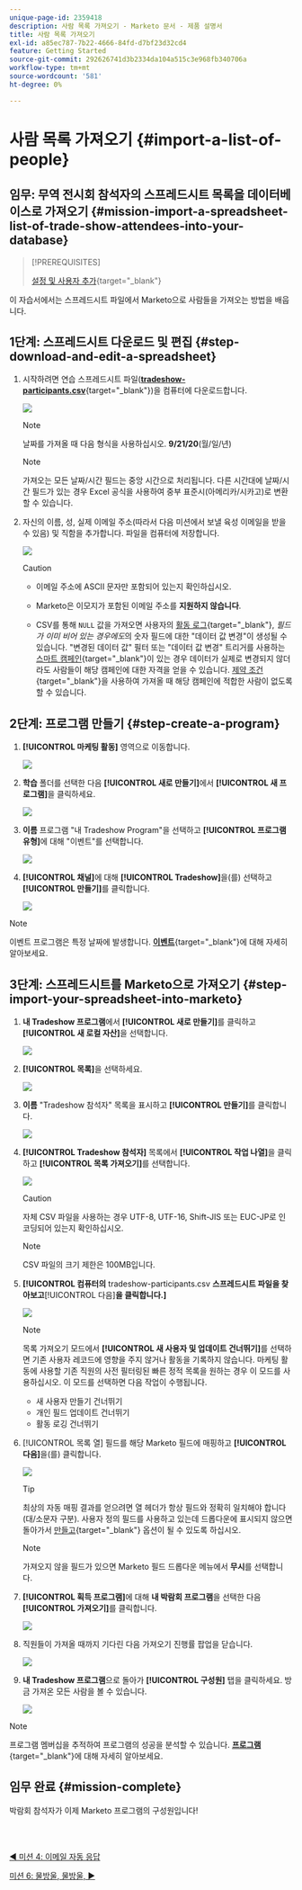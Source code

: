```yaml
---
unique-page-id: 2359418
description: 사람 목록 가져오기 - Marketo 문서 - 제품 설명서
title: 사람 목록 가져오기
exl-id: a85ec787-7b22-4666-84fd-d7bf23d32cd4
feature: Getting Started
source-git-commit: 292626741d3b2334da104a515c3e968fb340706a
workflow-type: tm+mt
source-wordcount: '581'
ht-degree: 0%

---
```


# 사람 목록 가져오기 {#import-a-list-of-people}

## 임무: 무역 전시회 참석자의 스프레드시트 목록을 데이터베이스로 가져오기 {#mission-import-a-spreadsheet-list-of-trade-show-attendees-into-your-database}

>[!PREREQUISITES]
>
>[설정 및 사용자 추가](/help/marketo/getting-started/quick-wins/get-set-up-and-add-a-person.md){target="_blank"}

이 자습서에서는 스프레드시트 파일에서 Marketo으로 사람들을 가져오는 방법을 배웁니다.

## 1단계: 스프레드시트 다운로드 및 편집 {#step-download-and-edit-a-spreadsheet}

1. 시작하려면 연습 스프레드시트 파일([**tradeshow-participants.csv**](/help/marketo/getting-started/assets/tradeshow-attendees.csv){target="_blank"})을 컴퓨터에 다운로드합니다.

   ![](assets/import-a-list-of-people-1.png)

   >[!NOTE]
   >
   >날짜를 가져올 때 다음 형식을 사용하십시오. **9/21/20**(월/일/년)

   >[!NOTE]
   >
   >가져오는 모든 날짜/시간 필드는 중앙 시간으로 처리됩니다. 다른 시간대에 날짜/시간 필드가 있는 경우 Excel 공식을 사용하여 중부 표준시(아메리카/시카고)로 변환할 수 있습니다.

1. 자신의 이름, 성, 실제 이메일 주소(따라서 다음 미션에서 보낼 육성 이메일을 받을 수 있음) 및 직함을 추가합니다. 파일을 컴퓨터에 저장합니다.

   ![](assets/import-a-list-of-people-2.png)

   >[!CAUTION]
   >
   >* 이메일 주소에 ASCII 문자만 포함되어 있는지 확인하십시오.
   >
   >* Marketo은 이모지가 포함된 이메일 주소를 **지원하지 않습니다**.
   >
   >* CSV를 통해 `NULL` 값을 가져오면 사용자의 [활동 로그](/help/marketo/product-docs/core-marketo-concepts/smart-lists-and-static-lists/managing-people-in-smart-lists/locate-the-activity-log-for-a-person.md){target="_blank"}, _필드가 이미 비어 있는 경우에도_&#x200B;의 숫자 필드에 대한 &quot;데이터 값 변경&quot;이 생성될 수 있습니다. &quot;변경된 데이터 값&quot; 필터 또는 &quot;데이터 값 변경&quot; 트리거를 사용하는 [스마트 캠페인](/help/marketo/product-docs/core-marketo-concepts/smart-campaigns/understanding-smart-campaigns.md){target="_blank"}이 있는 경우 데이터가 실제로 변경되지 않더라도 사람들이 해당 캠페인에 대한 자격을 얻을 수 있습니다. [제약 조건](/help/marketo/product-docs/core-marketo-concepts/smart-lists-and-static-lists/using-smart-lists/add-a-constraint-to-a-smart-list-filter.md){target="_blank"}을 사용하여 가져올 때 해당 캠페인에 적합한 사람이 없도록 할 수 있습니다.

## 2단계: 프로그램 만들기 {#step-create-a-program}

1. **[!UICONTROL 마케팅 활동]** 영역으로 이동합니다.

   ![](assets/import-a-list-of-people-3.png)

1. **학습** 폴더를 선택한 다음 **[!UICONTROL 새로 만들기]**&#x200B;에서 **[!UICONTROL 새 프로그램]**&#x200B;을 클릭하세요.

   ![](assets/import-a-list-of-people-4.png)

1. **이름** 프로그램 &quot;내 Tradeshow Program&quot;을 선택하고 **[!UICONTROL 프로그램 유형]**&#x200B;에 대해 &quot;이벤트&quot;를 선택합니다.

   ![](assets/import-a-list-of-people-5.png)

1. **[!UICONTROL 채널]**&#x200B;에 대해 **[!UICONTROL Tradeshow]**&#x200B;을(를) 선택하고 **[!UICONTROL 만들기]**&#x200B;를 클릭합니다.

   ![](assets/import-a-list-of-people-6.png)

>[!NOTE]
>
>이벤트 프로그램은 특정 날짜에 발생합니다. [**이벤트**](/help/marketo/product-docs/demand-generation/events/understanding-events/understanding-event-programs.md){target="_blank"}&#x200B;에 대해 자세히 알아보세요.

## 3단계: 스프레드시트를 Marketo으로 가져오기 {#step-import-your-spreadsheet-into-marketo}

1. **내 Tradeshow 프로그램**&#x200B;에서 **[!UICONTROL 새로 만들기]**&#x200B;를 클릭하고 **[!UICONTROL 새 로컬 자산]**&#x200B;을 선택합니다.

   ![](assets/import-a-list-of-people-7.png)

1. **[!UICONTROL 목록]**&#x200B;을 선택하세요.

   ![](assets/import-a-list-of-people-8.png)

1. **이름** &quot;Tradeshow 참석자&quot; 목록을 표시하고 **[!UICONTROL 만들기]**&#x200B;를 클릭합니다.

   ![](assets/import-a-list-of-people-9.png)

1. **[!UICONTROL Tradeshow 참석자]** 목록에서 **[!UICONTROL 작업 나열]**&#x200B;을 클릭하고 **[!UICONTROL 목록 가져오기]**&#x200B;를 선택합니다.

   ![](assets/import-a-list-of-people-10.png)

   >[!CAUTION]
   >
   >자체 CSV 파일을 사용하는 경우 UTF-8, UTF-16, Shift-JIS 또는 EUC-JP로 인코딩되어 있는지 확인하십시오.

   >[!NOTE]
   >
   >CSV 파일의 크기 제한은 100MB입니다.

1. **[!UICONTROL 컴퓨터의** tradeshow-participants.csv **스프레드시트 파일을 찾아보고**[!UICONTROL &#x200B;다음&#x200B;]**을 클릭합니다.]**

   ![](assets/import-a-list-of-people-11.png)

   >[!NOTE]
   >
   >목록 가져오기 모드에서 **[!UICONTROL 새 사용자 및 업데이트 건너뛰기]**&#x200B;를 선택하면 기존 사용자 레코드에 영향을 주지 않거나 활동을 기록하지 않습니다. 마케팅 활동에 사용할 기존 직원의 사전 필터링된 빠른 정적 목록을 원하는 경우 이 모드를 사용하십시오. 이 모드를 선택하면 다음 작업이 수행됩니다.
   >
   > * 새 사용자 만들기 건너뛰기
   > * 개인 필드 업데이트 건너뛰기
   > * 활동 로깅 건너뛰기

1. [!UICONTROL 목록 열] 필드를 해당 Marketo 필드에 매핑하고 **[!UICONTROL 다음]**&#x200B;을(를) 클릭합니다.

   ![](assets/import-a-list-of-people-12.png)

   >[!TIP]
   >
   >최상의 자동 매핑 결과를 얻으려면 열 헤더가 항상 필드와 정확히 일치해야 합니다(대/소문자 구분). 사용자 정의 필드를 사용하고 있는데 드롭다운에 표시되지 않으면 돌아가서 [만들고](/help/marketo/product-docs/administration/field-management/create-a-custom-field-in-marketo.md){target="_blank"} 옵션이 될 수 있도록 하십시오.

   >[!NOTE]
   >
   >가져오지 않을 필드가 있으면 Marketo 필드 드롭다운 메뉴에서 **무시**&#x200B;를 선택합니다.

1. **[!UICONTROL 획득 프로그램]**&#x200B;에 대해 **내 박람회 프로그램**&#x200B;을 선택한 다음 **[!UICONTROL 가져오기]**&#x200B;를 클릭합니다.

   ![](assets/import-a-list-of-people-13.png)

1. 직원들이 가져올 때까지 기다린 다음 가져오기 진행률 팝업을 닫습니다.

   ![](assets/import-a-list-of-people-14.png)

1. **내 Tradeshow 프로그램**&#x200B;으로 돌아가 **[!UICONTROL 구성원]** 탭을 클릭하세요. 방금 가져온 모든 사람을 볼 수 있습니다.

   ![](assets/import-a-list-of-people-15.png)

>[!NOTE]
>
>프로그램 멤버십을 추적하여 프로그램의 성공을 분석할 수 있습니다. [**프로그램**](/help/marketo/product-docs/core-marketo-concepts/programs/creating-programs/understanding-programs.md){target="_blank"}&#x200B;에 대해 자세히 알아보세요.

## 임무 완료 {#mission-complete}

박람회 참석자가 이제 Marketo 프로그램의 구성원입니다!

<br> 

[◄ 미션 4: 이메일 자동 응답](/help/marketo/getting-started/quick-wins/email-auto-response.md)

[미션 6: 물방울, 물방울, ►](/help/marketo/getting-started/quick-wins/drip-drip-nurture.md)
